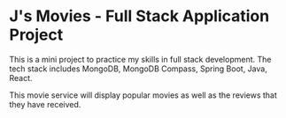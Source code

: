 # J's Movies - Full Stack Application Project 

This is a mini project to practice my skills in full stack development. The tech stack includes MongoDB, MongoDB Compass, Spring Boot, Java, React.

This movie service will display popular movies as well as the reviews that they have received. 
